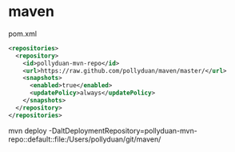 # maven

pom.xml

```xml
<repositories>
  <repository>
    <id>pollyduan-mvn-repo</id>
    <url>https://raw.github.com/pollyduan/maven/master/</url>
    <snapshots>
      <enabled>true</enabled>
      <updatePolicy>always</updatePolicy>
    </snapshots>
  </repository>
</repositories>
```


mvn deploy -DaltDeploymentRepository=pollyduan-mvn-repo::default::file:/Users/pollyduan/git/maven/
